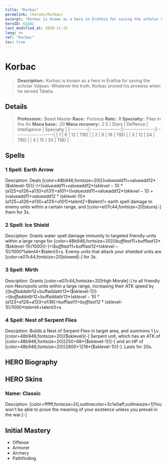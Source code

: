 ```yaml
---
title: "Korbac"
permalink: /heroes/Korbac/
excerpt: "Korbac is known as a hero in Erathia for saving the scholar Valjean. Whatever the truth, Korbac proved his prowess when he served Tatalia."
heroID: 61502
last_modified_at: 2020-11-15
lang: en
ref: "Korbac"
toc: true
---
```

# Korbac
> **Description:**: Korbac is known as a hero in Erathia for saving the scholar Valjean. Whatever the truth, Korbac proved his prowess when he served Tatalia.
## Details
> **Profession:**: Beast Master
> **Race:**: Fortress
> **Rate:**: R
> **Specialty:**: Flies in the Air
> **Mana base:**: 20
> **Mana recovery:**: 2.5
>  | Stars   |    Deffence    |  Intelligence  |      Specialty     |
>  |---------|:---------------:|:---------------:|--------------------|
>  |    1    | 6 | 12 | TBD |
>  |    2    | 9 | 18 | TBD |
>  |    3    | 12 | 24 | TBD |
>  |    4    | 15 | 30 | TBD |
## Spells
 ### 1 Spell: Earth Arrow
 Desciption: Deals [color=48b946,fontsize=20]{($valueadd11+$valueadd12*($sklevel-1))}[-]<($valueadd11+$valueadd12*($sklevel-1))*($a125+$a126+$a130+$a131)+$a101+(($valueadd11+$valueadd12*($sklevel-1))+($valueadd11+$valueadd12*($sklevel-1))*($a125+$a126+$a130+$a131)+$a101)*$talent2+$talent1> earth spell damage to enemy units within a certain range, and [color=e07c44,fontsize=20]stuns[-] them for 3s.
 ### 2 Spell: Ice Shield
 Desciption: Grants water spell damage immunity to targeted friendly units within a large range for [color=48b946,fontsize=20]{($bufflast11+$bufflast12*($sklevel-1))/1000}[-]<($bufflast11+$bufflast12*($sklevel-1))/1000*$talent4+$talent3>s. Enemy units that attack your shielded units are [color=e07c44,fontsize=20]slowed[-] for 3s.
 ### 3 Spell: Mirth
 Desciption: Grants [color=e07c44,fontsize=20]High Morale[-] to all friendly non-Necropolis units within a large range, increasing their ATK speed by {($buffaddattr12+$buffaddattr13*($sklevel-1))}<($buffaddattr12+$buffaddattr13*($sklevel-1))*($a123+$a126+$a133+$a136)>%. Lasts for [color=48b946,fontsize=20]{($bufflast11+$bufflast12*($sklevel-1))/1000}[-]<($bufflast11+$bufflast12*($sklevel-1))/1000*$talent4+$talent3>s.
 ### 4 Spell: Nest of Serpent Flies
 Desciption: Builds a Nest of Serpent Flies in target area, and summons 1 Lv.[color=48b946,fontsize=20]{$sklevel}[-] Serpent unit, which has an ATK of [color=48b946,fontsize=20]{250+68*($sklevel-1)}[-] and an HP of [color=48b946,fontsize=20]{2800+1216*($sklevel-1)}[-]. Lasts for 20s.
## HERO Biography
## HERO Skins
 ### Name: Classic
 Desciption: [color=ffffff,fontsize=20,outlinecolor=3c1e0aff,outlinesize=1]You won't be able to prove the meaning of your existence unless you prevail in the war.[-]
## Initial Mastery
   - Offense
   - Armorer
   - Archery
   - Pathfinding
